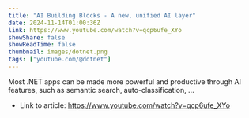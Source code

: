 ```yaml
---
title: "AI Building Blocks - A new, unified AI layer"
date: 2024-11-14T01:00:36Z
link: https://www.youtube.com/watch?v=qcp6ufe_XYo
showShare: false
showReadTime: false
thumbnail: images/dotnet.png
tags: ["youtube.com/@dotnet"]
---
```

Most .NET apps can be made more powerful and productive through AI features, such as semantic search, auto-classification, ...

- Link to article: https://www.youtube.com/watch?v=qcp6ufe_XYo